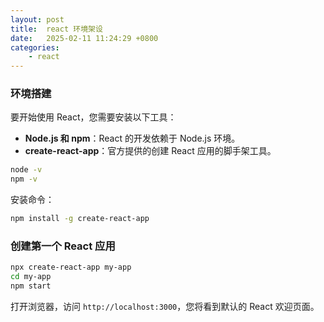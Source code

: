 ```yaml
---
layout: post
title:  react 环境架设
date:   2025-02-11 11:24:29 +0800
categories:
    - react
---
```


### 环境搭建

要开始使用 React，您需要安装以下工具：

- **Node.js 和 npm**：React 的开发依赖于 Node.js 环境。
- **create-react-app**：官方提供的创建 React 应用的脚手架工具。

```bash
node -v 
npm -v
```

安装命令：

```bash
npm install -g create-react-app
```

### 创建第一个 React 应用

```bash
npx create-react-app my-app
cd my-app
npm start
```

打开浏览器，访问 `http://localhost:3000`，您将看到默认的 React 欢迎页面。